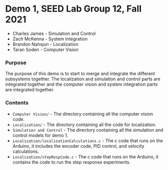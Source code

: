 # Demo 1, SEED Lab Group 12, Fall 2021
* Charles James - Simulation and Control
* Zach McKenna - System Integration
* Brandon Nahsjun - Localization
* Taran Soden - Computer Vision

### Purpose
The purpose of this demo is to start to merge and integrate the different subsystems together. The localization and simulation and control parts are integrated together and the computer vision and system integration parts are integrated together.

### Contents
* `Computer Vision/` - The directory containing all the computer vision code. 
* `Localization/` - The directory containing all the code for localization.
* `Simulation and Control` - The directory containing all the simulation and control models for demo 1.
* `Localization/localizationCalculations.c` - The c code that runs on the Arduino, it includes the encoder code, PID control, and velocity calculations.
* `Localization/stepRespCode.c` - The c code that runs on the Arduino, it contains the code to run the step response experiments.
